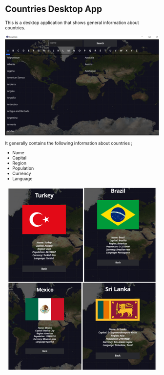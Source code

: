 
# Countries Desktop App
This is a desktop application that shows general information about countries.

![](.\assets/main.png)

It generally contains the following information about countries ;
  + Name     
  + Capital
  + Region 
  + Population
  + Currency
  + Language


<p align="center" style="padding: 8px">
<img alt="" src="./assets/turkey.png" width="50%">
<img alt="" src="./assets/brazil.png" width="48%">
<img alt="" src="./assets/mexico.png" width="49%" >
<img alt="" src="./assets/sri-lanka.png" width="49%">
